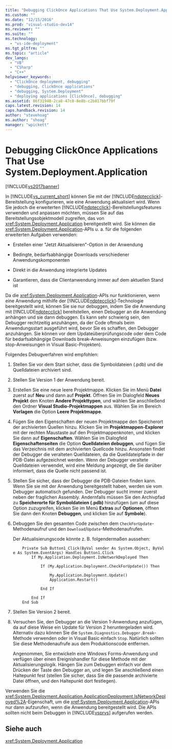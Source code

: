 ```yaml
---
title: "Debugging ClickOnce Applications That Use System.Deployment.Application | Microsoft Docs"
ms.custom: ""
ms.date: "12/15/2016"
ms.prod: "visual-studio-dev14"
ms.reviewer: ""
ms.suite: ""
ms.technology: 
  - "vs-ide-deployment"
ms.tgt_pltfrm: ""
ms.topic: "article"
dev_langs: 
  - "VB"
  - "CSharp"
  - "C++"
helpviewer_keywords: 
  - "ClickOnce deployment, debugging"
  - "debugging, ClickOnce applications"
  - "debugging, System.Deployment"
  - "deploying applications [ClickOnce], debugging"
ms.assetid: 86f31948-2ca8-47c0-8e8b-c2b817bbf79f
caps.latest.revision: 14
caps.handback.revision: 14
author: "stevehoag"
ms.author: "shoag"
manager: "wpickett"
---
```

# Debugging ClickOnce Applications That Use System.Deployment.Application
[!INCLUDE[vs2017banner](../code-quality/includes/vs2017banner.md)]

In [!INCLUDE[vs_current_short](../code-quality/includes/vs_current_short_md.md)] können Sie mit der [!INCLUDE[ndptecclick](../deployment/includes/ndptecclick_md.md)]\-Bereitstellung konfigurieren, wie eine Anwendung aktualisiert wird.  Wenn Sie jedoch die erweiterten [!INCLUDE[ndptecclick](../deployment/includes/ndptecclick_md.md)]\-Bereitstellungsfeatures verwenden und anpassen möchten, müssen Sie auf das Bereitstellungsobjektmodell zugreifen, das von <xref:System.Deployment.Application> bereitgestellt wird.  Sie können die <xref:System.Deployment.Application>\-APIs u. a. für die folgenden erweiterten Aufgaben verwenden:  
  
-   Erstellen einer "Jetzt Aktualisieren"\-Option in der Anwendung  
  
-   Bedingte, bedarfsabhängige Downloads verschiedener Anwendungskomponenten  
  
-   Direkt in die Anwendung integrierte Updates  
  
-   Garantieren, dass die Clientanwendung immer auf dem aktuellen Stand ist  
  
 Da die <xref:System.Deployment.Application>\-APIs nur funktionieren, wenn eine Anwendung mithilfe der [!INCLUDE[ndptecclick](../deployment/includes/ndptecclick_md.md)]\-Technologie bereitgestellt wird, können Sie sie nur debuggen, indem Sie die Anwendung mit [!INCLUDE[ndptecclick](../deployment/includes/ndptecclick_md.md)] bereitstellen, einen Debugger an die Anwendung anhängen und sie dann debuggen.  Es kann sehr schwierig sein, den Debugger rechtzeitig anzuhängen, da der Code oftmals beim Anwendungsstart ausgeführt wird, bevor Sie es schaffen, den Debugger anzuhängen.  Sie können vor dem Updateüberprüfungscode oder dem Code für bedarfsabhängige Downloads break\-Anweisungen einzufügen \(bzw. stop\-Anweisungen in Visual Basic\-Projekten\).  
  
 Folgendes Debugverfahren wird empfohlen:  
  
1.  Stellen Sie vor dem Start sicher, dass die Symboldateien \(.pdb\) und die Quelldateien archiviert sind.  
  
2.  Stellen Sie Version 1 der Anwendung bereit.  
  
3.  Erstellen Sie eine neue leere Projektmappe.  Klicken Sie im Menü **Datei** zuerst auf **Neu** und dann auf **Projekt**.  Öffnen Sie im Dialogfeld **Neues Projekt** den Knoten **Andere Projekttypen**, und wählen Sie anschließend den Ordner **Visual Studio\-Projektmappen** aus.  Wählen Sie im Bereich **Vorlagen** die Option **Leere Projektmappe**.  
  
4.  Fügen Sie den Eigenschaften der neuen Projektmappe den Speicherort der archivierten Quellen hinzu.  Klicken Sie im **Projektmappen\-Explorer** mit der rechten Maustaste auf den Projektmappenknoten, und klicken Sie dann auf **Eigenschaften**.  Wählen Sie im Dialogfeld **Eigenschaftenseiten** die Option **Quelldateien debuggen**, und fügen Sie das Verzeichnis mit dem archivierten Quellcode hinzu.  Ansonsten findet der Debugger die veralteten Quelldateien, da die Quelldateipfade in der PDB\-Datei aufgezeichnet werden.  Wenn der Debugger veraltete Quelldateien verwendet, wird eine Meldung angezeigt, die Sie darüber informiert, dass die Quelle nicht passend ist.  
  
5.  Stellen Sie sicher, dass der Debugger die PDB\-Dateien finden kann.  Wenn Sie sie mit der Anwendung bereitgestellt haben, werden sie vom Debugger automatisch gefunden.  Der Debugger sucht immer zuerst neben der fraglichen Assembly.  Andernfalls müssen Sie den Archivpfad zu **Speicherorte für Symboldateien \(.pdb\)** hinzufügen \(um auf diese Option zuzugreifen, klicken Sie im Menü **Extras** auf **Optionen**, öffnen Sie dann den Knoten **Debuggen**, und klicken Sie auf **Symbole**\).  
  
6.  Debuggen Sie den gesamten Code zwischen dem `CheckForUpdate`\-Methodenaufruf und den `Download`\/`Update`\-Methodenaufrufen.  
  
     Der Aktualisierungscode könnte z. B. folgendermaßen aussehen:  
  
    ```  
        Private Sub Button1_Click(ByVal sender As System.Object, ByVal e As System.EventArgs) Handles Button1.Click  
            If My.Application.Deployment.IsNetworkDeployed Then  
  
                If (My.Application.Deployment.CheckForUpdate()) Then  
  
                    My.Application.Deployment.Update()  
                    Application.Restart()  
  
                End If  
  
            End If  
        End Sub  
    ```  
  
7.  Stellen Sie Version 2 bereit.  
  
8.  Versuchen Sie, den Debugger an die Version 1\-Anwendung anzufügen, da auf diese Weise ein Update für Version 2 heruntergeladen wird.  Alternativ dazu können Sie die `System.Diagnostics.Debugger.Break`\-Methode verwenden oder in Visual Basic einfach `Stop`.  Natürlich sollten Sie diese Methodenaufrufe aus dem Produktionscode entfernen.  
  
     Angenommen, Sie entwickeln eine Windows Forms\-Anwendung und verfügen über einen Ereignishandler für diese Methode mit der Aktualisierungslogik.  Hängen Sie zum Debuggen einfach vor dem Drücken der Taste den Debugger an, und legen Sie anschließend einen Haltepunkt fest \(stellen Sie sicher, dass Sie die passende archivierte Datei öffnen, und den Haltepunkt dort festlegen\).  
  
 Verwenden Sie die <xref:System.Deployment.Application.ApplicationDeployment.IsNetworkDeployed%2A>\-Eigenschaft, um die <xref:System.Deployment.Application>\-APIs nur dann aufzurufen, wenn die Anwendung bereitgestellt wird. Die APIs sollten nicht beim Debuggen in [!INCLUDE[vsprvs](../code-quality/includes/vsprvs_md.md)] aufgerufen werden.  
  
## Siehe auch  
 <xref:System.Deployment.Application>